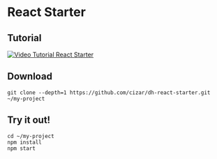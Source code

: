 # React Starter

## Tutorial

[![Video Tutorial React Starter](https://img.youtube.com/vi/jB7yIuXiiCg/0.jpg)](https://www.youtube.com/watch?v=jB7yIuXiiCg)

## Download

```
git clone --depth=1 https://github.com/cizar/dh-react-starter.git ~/my-project
```

## Try it out!

```
cd ~/my-project
npm install
npm start
```
